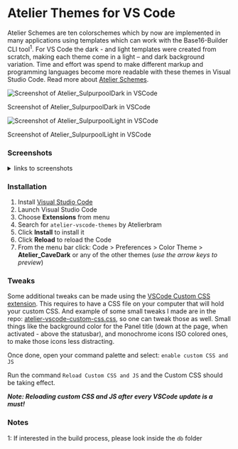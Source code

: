 # Atelier Themes for VS Code

Atelier Schemes are ten colorschemes which by now are implemented in many applications using templates which can work with the Base16-Builder CLI tool<sup>1</sup>. For VS Code the dark - and light templates were created from scratch, making each theme come in a light – and dark background variation. Time and effort was spend to make different markup and programming languages become more readable with these themes in Visual Studio Code. Read more about [Atelier Schemes](https://atelierbram.github.io/syntax-highlighting/atelier-schemes/).

![Screenshot of Atelier_SulpurpoolDark in VSCode](https://i.imgur.com/kERPAWH.png)

Screenshot of Atelier_SulpurpoolDark in VSCode


![Screenshot of Atelier_SulpurpoolLight in VSCode](https://i.imgur.com/FzHGUgU.png)

Screenshot of Atelier_SulpurpoolLight in VSCode

### Screenshots

<details><summary markdown="span">links to screenshots</summary>

- [Atelier_CaveDark](https://i.imgur.com/Nllstv4.png)
- [Atelier_CaveLight](https://i.imgur.com/ZCHhpm0.png)
- [Atelier_DuneDark](https://i.imgur.com/gmyqnvn.png)
- [Atelier_DuneLight](https://i.imgur.com/qMjOyT8.png)
- [Atelier_EstuaryDark](https://i.imgur.com/DkFMKPF.png)
- [Atelier_EstuaryLight](https://i.imgur.com/y14zkOv.png)
- [Atelier_ForestDark](https://i.imgur.com/RmrF90m.png)
- [Atelier_ForestLight](https://i.imgur.com/4cOIE2O.png)
- [Atelier_HeathDark](https://i.imgur.com/AovXoLs.png)
- [Atelier_HeathLight](https://i.imgur.com/Lf10Uye.png)
- [Atelier_LakesideDark](https://i.imgur.com/vM24kYU.png)
- [Atelier_LakesideLight](https://i.imgur.com/sWY7VmT.png)
- [Atelier_PlateauDark](https://i.imgur.com/2cQAChq.png)
- [Atelier_PlateauLight](https://i.imgur.com/2cQAChq.png)
- [Atelier_SavannaDark](https://i.imgur.com/TRs5j4V.png)
- [Atelier_SavannaLight](https://i.imgur.com/czFEuR6.png)
- [Atelier_SeasideDark](https://i.imgur.com/ZNVAfRj.png)
- [Atelier_SeasideLight](https://i.imgur.com/pjLScDf.png)
- [Atelier_SulpurpoolDark](https://i.imgur.com/kERPAWH.png)
- [Atelier_SulpurpoolDark](https://i.imgur.com/FzHGUgU.png)

</details>

### Installation

1.  Install [Visual Studio Code](https://code.visualstudio.com/)
1.  Launch Visual Studio Code
1.  Choose **Extensions** from menu
1.  Search for `atelier-vscode-themes` by Atelierbram
1.  Click **Install** to install it
1.  Click **Reload** to reload the Code
1.  From the menu bar click: Code > Preferences > Color Theme > **Atelier_CaveDark** or any of the other themes (_use the arrow keys to preview_)

### Tweaks
Some additional tweaks can be made using the [VSCode Custom CSS extension](https://github.com/be5invis/vscode-custom-css). This requires to have a CSS file on your computer that will hold your custom CSS. And example of some small tweaks I made are in the repo: [atelier-vscode-custom-css.css](https://github.com/atelierbram/Atelier-VSCode-Themes/blob/master/atelier-vscode-custom-css.css), so one can tweak those as well. Small things like the background color for the Panel title (down at the page, when activated - above the statusbar), and monochrome icons ISO colored ones, to make those icons less distracting.

Once done, open your command palette and select: `enable custom CSS and JS`

Run the command `Reload Custom CSS and JS` and the Custom CSS should be taking effect.

**_Note: Reloading custom CSS and JS after every VSCode update is a must!_**

### Notes
1: If interested in the build process, please look inside the `db` folder
